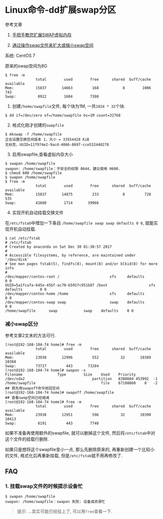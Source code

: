 # Linux命令-dd扩展swap分区

参考文章

1. [手把手教您扩展SWAP虚拟内存](http://blog.csdn.net/linuxnews/article/details/51271875)

2. [通过操作swap文件来扩大或缩小swap空间](https://blog.csdn.net/onebigday/article/details/7410733)

系统: CentOS 7

原来的swap空间为8G

```
$ free -m
              total        used        free      shared  buff/cache   available
Mem:          15837       14663         168           8        1006         743
Swap:          8912        1604        7308
```

1. 创建`/home/swapfile`文件, 每个块为1M, 一共`1024 * 32`个块.

```
$ dd if=/dev/zero of=/home/swapfile bs=1M count=32768
```

2. 格式化刚才创建的`swapfile`

```
$ mkswap -f /home/swapfile 
正在设置交换空间版本 1，大小 = 33554428 KiB
无标签，UUID=11f974e2-9acd-4066-8697-cce532440278
```

3. 启用swapfile,查看虚拟内存大小

```
$ swapon /home/swapfile
swapon: /home/swapfile：不安全的权限 0644，建议使用 0600. 
$ chmod 600 /home/swapfile
$ swapon /home/swapfile
$ free -m
              total        used        free      shared  buff/cache   available
Mem:          15837       14875         233           8         728         535
Swap:         41680        1714       39966
```

4. 实现开机自动挂载交换文件

在`/etc/fstab`中增加一下条目 `/home/swapfile swap swap defaults 0 0`, 就能实现开机自动挂载.

```
$ cat /etc/fstab 
# /etc/fstab
# Created by anaconda on Sat Dec 30 01:38:57 2017
#
# Accessible filesystems, by reference, are maintained under '/dev/disk'
# See man pages fstab(5), findfs(8), mount(8) and/or blkid(8) for more info
#
/dev/mapper/centos-root /                       xfs     defaults        0 0
UUID=5a1fca7a-645e-45bf-ac70-b591fc951b87 /boot                   xfs     defaults        0 0
/dev/mapper/centos-home /home                   xfs     defaults        0 0
/dev/mapper/centos-swap swap                    swap    defaults        0 0
/home/swapfile		swap 			swap	defaults	0 0
```

### 减小swap区分

参考文章2文末的方法可行.

```
[root@192-168-104-74 home]# free -m
              total        used        free      shared  buff/cache   available
Mem:          23938       12996         552          32       10389       10368
Swap:         73727         443       73284
[root@192-168-104-74 home]# swapon -s
Filename				Type		Size	Used	Priority
/dev/sda2                              	partition	8388604	453992	-1
/home/swapfile                          	file	67108860	0	-2
## 首先用swapoff命令收回空间
[root@192-168-104-74 home]# swapoff /home/swapfile 
## 查看swap空间已经缩减
[root@192-168-104-74 home]# free -m
              total        used        free      shared  buff/cache   available
Mem:          23938       12951         596          32       10390       10413
Swap:          8191         443        7748
```

如果不准备再使用额外的swapfile, 就可以删掉这个文件, 然后将`/etc/fstab`中对这个文件的挂载行删除.

如果只是想将这个swapfile变小一点, 那么先删除原来的, 再重新创建一个比较小的文件, 格式化后再重新挂载, 但是`/etc/fstab`就不用再修改了.

## FAQ

### 1. 挂载swap文件的时候提示设备忙

```
$ swapon /home/swapfile
swapon: /home/swapfile：swapon 失败: 设备或资源忙
```

> 提示: ...其实可能已经挂上了, 可以用`free`查看一下.